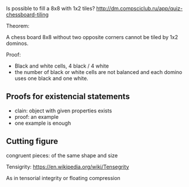 
Is possible to fill a 8x8 with 1x2 tiles?
http://dm.compsciclub.ru/app/quiz-chessboard-tiling

Theorem:

A chess board 8x8 without two opposite corners cannot be tiled by 1x2 dominos.

Proof:
- Black and white cells, 4 black / 4 white
- the number of black or white cells are not balanced and each domino uses
one black and one white.


## Proofs for existencial statements

- clain: object with given properties exists
- proof: an example
- one example is enough

## Cutting figure

congruent pieces: of the same shape and size



Tensigrity: 
https://en.wikipedia.org/wiki/Tensegrity

As in tensorial integrity or floating compression 
